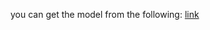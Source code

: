 you can get the model from the following: [link](https://drive.google.com/file/d/1qXsQJ8ZT42_xSmWIYy85IcidpiZudOCB/view?usp=sharing)